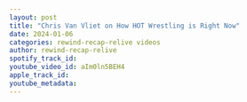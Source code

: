 ```yaml
---
layout: post
title: "Chris Van Vliet on How HOT Wrestling is Right Now"
date: 2024-01-06
categories: rewind-recap-relive videos
author: rewind-recap-relive
spotify_track_id: 
youtube_video_id: aIm0ln5BEH4
apple_track_id: 
youtube_metadata: 
---
```

